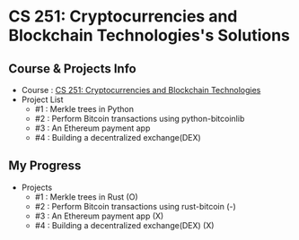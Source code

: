 # CS 251: Cryptocurrencies and Blockchain Technologies's Solutions
## Course & Projects Info
- Course : [CS 251: Cryptocurrencies and Blockchain Technologies](https://cs251.stanford.edu/?fbclid=IwAR0ReCQp1BkW8FzsPnA70oOcbN-cMO5wNzODsZ7GmSmv4nvZakqStVZkax4)
- Project List
  - #1 : Merkle trees in Python
  - #2 : Perform Bitcoin transactions using python-bitcoinlib
  - #3 : An Ethereum payment app
  - #4 : Building a decentralized exchange(DEX)

## My Progress
- Projects
  - #1 : Merkle trees in Rust (O)
  - #2 : Perform Bitcoin transactions using rust-bitcoin (-)
  - #3 : An Ethereum payment app (X)
  - #4 : Building a decentralized exchange(DEX) (X)
